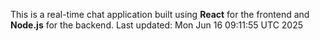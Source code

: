 This is a real-time chat application built using **React** for the frontend and **Node.js** for the backend.
Last updated: Mon Jun 16 09:11:55 UTC 2025
